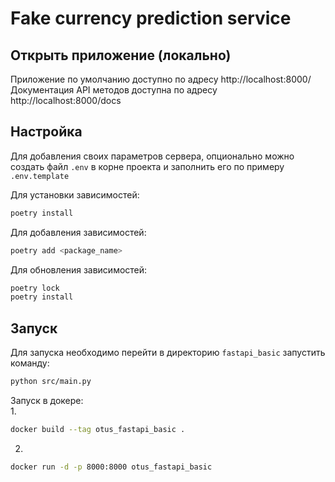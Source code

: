 #  Fake currency prediction service

## Открыть приложение (локально)

Приложение по умолчанию доступно по адресу http://localhost:8000/  
Документация API методов доступна по адресу http://localhost:8000/docs

## Настройка

Для добавления своих параметров сервера, опционально можно создать файл `.env` в корне проекта и заполнить его по примеру `.env.template`

Для установки зависимостей:

```bash
poetry install
```
Для добавления зависимостей:

```bash
poetry add <package_name>
```
Для обновления зависимостей:

```bash
poetry lock
poetry install
```

## Запуск

Для запуска необходимо перейти в директорию `fastapi_basic` запустить команду:

```bash
python src/main.py
```

Запуск в докере:<br>
1.
```bash 
docker build --tag otus_fastapi_basic .
```
2.
```bash
docker run -d -p 8000:8000 otus_fastapi_basic
```
